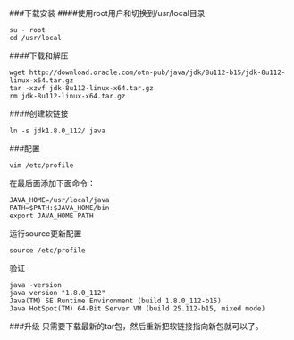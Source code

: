 ###下载安装
####使用root用户和切换到/usr/local目录
```
su - root
cd /usr/local
```
####下载和解压
```
wget http://download.oracle.com/otn-pub/java/jdk/8u112-b15/jdk-8u112-linux-x64.tar.gz
tar -xzvf jdk-8u112-linux-x64.tar.gz
rm jdk-8u112-linux-x64.tar.gz
```
####创建软链接
```
ln -s jdk1.8.0_112/ java
```

###配置
```
vim /etc/profile
```
在最后面添加下面命令：
```
JAVA_HOME=/usr/local/java
PATH=$PATH:$JAVA_HOME/bin
export JAVA_HOME PATH
```
运行source更新配置
```
source /etc/profile
```
验证
```
java -version
java version "1.8.0_112"
Java(TM) SE Runtime Environment (build 1.8.0_112-b15)
Java HotSpot(TM) 64-Bit Server VM (build 25.112-b15, mixed mode)
```

###升级
只需要下载最新的tar包，然后重新把软链接指向新包就可以了。
